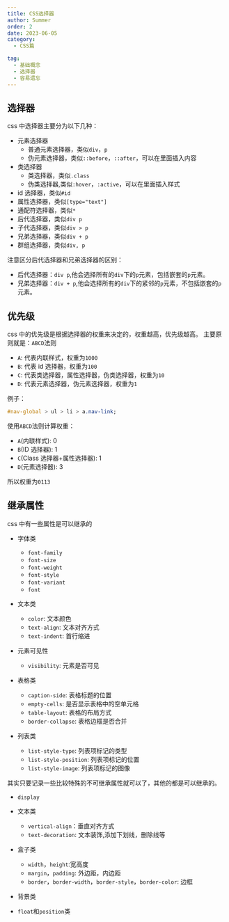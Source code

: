 ```yaml
---
title: CSS选择器
author: Summer
order: 2
date: 2023-06-05
category:
  - CSS篇

tag:
  - 基础概念
  - 选择器
  - 容易遗忘
---
```


## 选择器

css 中选择器主要分为以下几种：

- 元素选择器
  - 普通元素选择器，类似`div`，`p`
  - 伪元素选择器，类似`::before`，`::after`，可以在里面插入内容
- 类选择器
  - 类选择器，类似`.class`
  - 伪类选择器,类似`:hover`，`:active`，可以在里面插入样式
- id 选择器，类似`#id`
- 属性选择器，类似`[type="text"]`
- 通配符选择器，类似`*`
- 后代选择器，类似`div p`
- 子代选择器，类似`div > p`
- 兄弟选择器，类似`div + p`
- 群组选择器，类似`div, p`

注意区分后代选择器和兄弟选择器的区别：

- 后代选择器：`div p`,他会选择所有的`div`下的`p`元素，包括嵌套的`p`元素。
- 兄弟选择器：`div + p`,他会选择所有的`div`下的紧邻的`p`元素，不包括嵌套的`p`元素。

## 优先级

css 中的优先级是根据选择器的权重来决定的，权重越高，优先级越高。
主要原则就是：`ABCD`法则

- `A`: 代表内联样式，权重为`1000`
- `B`: 代表 id 选择器，权重为`100`
- `C`: 代表类选择器，属性选择器，伪类选择器，权重为`10`
- `D`: 代表元素选择器，伪元素选择器，权重为`1`

例子：

```css
#nav-global > ul > li > a.nav-link;
```

使用`ABCD`法则计算权重：

- `A`(内联样式): 0
- `B`(ID 选择器): 1
- `C`(Class 选择器+属性选择器): 1
- `D`(元素选择器): 3

所以权重为`0113`

## 继承属性

css 中有一些属性是可以继承的

- 字体类

  - `font-family`
  - `font-size`
  - `font-weight`
  - `font-style`
  - `font-variant`
  - `font`

- 文本类

  - `color`: 文本颜色
  - `text-align`: 文本对齐方式
  - `text-indent`: 首行缩进

- 元素可见性

  - `visibility`: 元素是否可见

- 表格类

  - `caption-side`: 表格标题的位置
  - `empty-cells`: 是否显示表格中的空单元格
  - `table-layout`: 表格的布局方式
  - `border-collapse`: 表格边框是否合并

- 列表类
  - `list-style-type`: 列表项标记的类型
  - `list-style-position`: 列表项标记的位置
  - `list-style-image`: 列表项标记的图像

其实只要记录一些比较特殊的不可继承属性就可以了，其他的都是可以继承的。

- `display`
- 文本类

  - `vertical-align`：垂直对齐方式
  - `text-decoration`: 文本装饰,添加下划线，删除线等

- 盒子类

  - `width`，`height`:宽高度
  - `margin`，`padding`: 外边距，内边距
  - `border`，`border-width`，`border-style`，`border-color`: 边框

- 背景类
  
- `float`和`position`类
